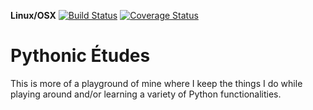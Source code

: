 **Linux/OSX** [![Build Status](https://travis-ci.org/andersy005/algorismus.svg?branch=master)](https://travis-ci.org/andersy005/algorismus) [![Coverage Status](https://coveralls.io/repos/github/andersy005/algorismus/badge.svg?branch=master)](https://coveralls.io/github/andersy005/algorismus?branch=master)
# Pythonic Études

This is more of a playground of mine where I keep the things I do while playing around and/or learning a variety of Python functionalities.
